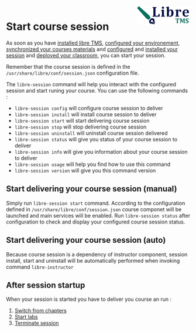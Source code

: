 <img align="right" height="50" src="https://raw.githubusercontent.com/startxfr/libre/dev/docs/assets/logo.svg?sanitize=true">

# Start course session

As soon as you have [installed libre TMS](installer.md), [configured your environement](libre-configure.md),
 [synchronized your courses materials](libre-repository.md) and
 [configured](session-config.md) and [installed your session](session-config.md) and
 [deployed your classroom](classroom-deploy.md), you can start your session. 

Remember that the course session is defined in the `/usr/share/libre/conf/session.json` configuration file.

The `libre-session` command will help you interact with the configured session and start runing your course. 
You can use the following commands :

* `libre-session config`     will configure course session to deliver
* `libre-session install`    will install course session to deliver
* `libre-session start`      will start delivering course session
* `libre-session stop`       will stop delivering course session
* `libre-session uninstall`  will uninstall course session delivered
* `libre-session status`     will give you status of your course session to deliver
* `libre-session info`       will give you information about your course session to deliver
* `libre-session usage`      will help you find how to use this command
* `libre-session version`    will give you this command version

## Start delivering your course session (manual)

Simply run `libre-session start` command. According to the configuration defined in `/usr/share/libre/conf/session.json` 
course componet will be launched and main services will be enabled.
Run `libre-session status` after configuration to check and display your configured course session status.

## Start delivering your course session (auto)

Because course session is a dependency of instructor component, session install, start and 
uninstall will be automatically performed when invoking command `libre-instructor`


## After session startup

When your session is started you have to deliver you course an run :

1. [Switch from chapters](chapter-next.md)
2. [Start labs](labs-start.md)
3. [Terminate session](session-stop.md)
